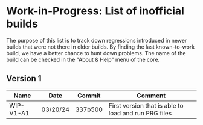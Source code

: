 # Work-in-Progress: List of inofficial builds

The purpose of this list is to track down regressions introduced in newer
builds that were not there in older builds. By finding the last known-to-work
build, we have a better chance to hunt down problems. The name of the build
can be checked in the "About & Help" menu of the core.

## Version 1

| Name         | Date     | Commit  | Comment
|--------------|----------|---------|--------------------------------------
| WIP-V1-A1    | 03/20/24 | 337b500 | First version that is able to load and run PRG files

